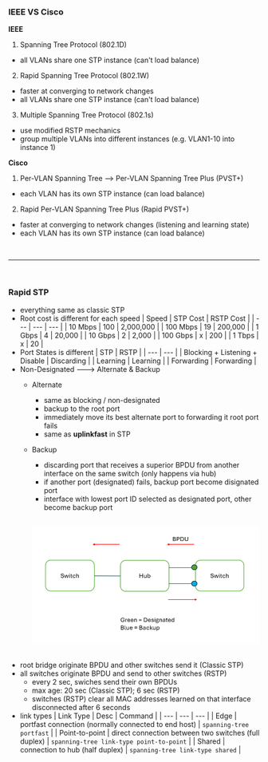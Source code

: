 ### IEEE VS Cisco
**IEEE**
1. Spanning Tree Protocol (802.1D)
- all VLANs share one STP instance (can't load balance)

2. Rapid Spanning Tree Protocol (802.1W)
- faster at converging to network changes
- all VLANs share one STP instance (can't load balance)

3. Multiple Spanning Tree Protocol (802.1s)
- use modified RSTP mechanics
- group multiple VLANs into different instances (e.g. VLAN1-10 into instance 1)

**Cisco**
1. Per-VLAN Spanning Tree --> Per-VLAN Spanning Tree Plus (PVST+)
- each VLAN has its own STP instance (can load balance)

2. Rapid Per-VLAN Spanning Tree Plus (Rapid PVST+)
- faster at converging to network changes (listening and learning state)
- each VLAN has its own STP instance (can load balance)

<br>
<hr>
<br>

### Rapid STP 
- everything same as classic STP
- Root cost is different for each speed
    | Speed | STP Cost | RSTP Cost |
    | --- | --- | --- |
    | 10 Mbps | 100 | 2,000,000 |
    | 100 Mbps | 19 | 200,000 |
    | 1 Gbps | 4 | 20,000 |
    | 10 Gbps | 2 | 2,000 |
    | 100 Gbps | x | 200 |
    | 1 Tbps | x | 20 |
- Port States is different 
    | STP | RSTP |
    | --- | --- | 
    | Blocking + Listening + Disable | Discarding |
    | Learning | Learning |
    | Forwarding | Forwarding |
- Non-Designated ---> Alternate & Backup 
    - Alternate
        - same as blocking / non-designated
        - backup to the root port
        - immediately move its best alternate port to forwarding it root port fails
        - same as **uplinkfast** in STP
    - Backup
        - discarding port that receives a superior BPDU from another interface on the same switch (only happens via hub)
        - if another port (designated) fails, backup port become disignated port
        - interface with lowest port ID selected as designated port, other become backup port

        <br>       
        
        ![Backup Port](Image/image-21.png)

        <br>
- root bridge originate BPDU and other switches send it (Classic STP)
- all switches originate BPDU and send to other switches (RSTP)
    - every 2 sec, swiches send their own BPDUs
    - max age: 20 sec (Classic STP); 6 sec (RSTP)
    - switches (RSTP) clear all MAC addresses learned on that interface disconnected after 6 seconds
- link types
    | Link Type | Desc | Command |
    | --- | --- | --- |
    | Edge | portfast connection (normally connected to end host) | `spanning-tree portfast` |
    | Point-to-point | direct connection between two switches (full duplex) | `spanning-tree link-type point-to-point` |
    | Shared | connection to hub (half duplex) | `spanning-tree link-type shared` |



